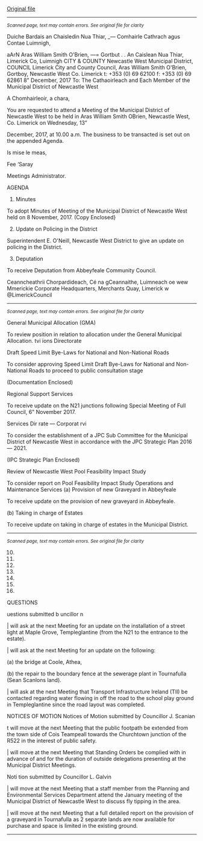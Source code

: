 [Original file](https://www.limerick.ie/sites/default/files/media/documents/2017-12/00%202017-12-13%20Agenda.pdf)

---
*<small>Scanned page, text may contain errors. See original file for clarity</small>*  

Duiche Bardais an Chaisledin Nua Thiar,
__—_ Comhairle Cathrach agus Contae Luimnigh,

aArN Aras William Smith O'Brien,
—= Gortbut
. . An Caislean Nua Thiar,
Limerick Co, Luimnigh
CITY & COUNTY Newcastle West Municipal District,
COUNCIL Limerick City and County Council,
Aras William Smith O'Brien,
Gortboy,
Newcastle West
Co. Limerick
t: +353 (0) 69 62100
f: +353 (0) 69 62861
8" December, 2017
To: The Cathaoirleach and Each Member of the Municipal District of Newcastle West

A Chomhairleoir, a chara,

You are requested to attend a Meeting of the Municipal District of Newcastle West to be
held in Aras William Smith OBrien, Newcastle West, Co. Limerick on Wednesday, 13”

December, 2017, at 10.00 a.m. The business to be transacted is set out on the appended
Agenda.

Is mise le meas,

Fee ‘Saray

Meetings Administrator.

AGENDA

1. Minutes

To adopt Minutes of Meeting of the Municipal District of Newcastle West held on 8
November, 2017.
(Copy Enclosed}

2. Update on Policing in the District

Superintendent E. O'Neill, Newcastle West District to give an update on policing in
the District.

3. Deputation

To receive Deputation from Abbeyfeale Community Council.

Ceanncheathrii Chorpardideach, Cé na gCeannaithe, Luimneach oe wew Mmerickie
Corporate Headquarters, Merchants Quay, Limerick w @LimerickCouncil


---
*<small>Scanned page, text may contain errors. See original file for clarity</small>*  

General Municipal Allocation (GMA)

To review position in relation to allocation under the General Municipal Allocation.
tvi ions Directorate

Draft Speed Limit Bye-Laws for National and Non-National Roads

To consider approving Speed Limit Draft Bye-Laws for National and Non-National
Roads to proceed to public consultation stage

(Documentation Enclosed)

Regional Support Services

To receive update on the N21 junctions following Special Meeting of Full Council, 6"
November 2017.

Services Dir rate — Corporat rvi

To consider the establishment of a JPC Sub Committee for the Municipal District of
Newcastle West in accordance with the JPC Strategic Plan 2016 — 2021.

(IPC Strategic Plan Enclosed)

Review of Newcastle West Pool Feasibility Impact Study

To consider report on Pool Feasibility Impact Study
Operations and Maintenance Services
(a) Provision of new Graveyard in Abbeyfeale

To receive update on the provision of new graveyard in Abbeyfeale.

(b) Taking in charge of Estates

To receive update on taking in charge of estates in the Municipal District.


---
*<small>Scanned page, text may contain errors. See original file for clarity</small>*  

10.

11.

12.

13.

14.

15.

16.

QUESTIONS

uestions submitted b uncillor n

| will ask at the next Meeting for an update on the installation of a street light at
Maple Grove, Templeglantine (from the N21 to the entrance to the estate).

| will ask at the next Meeting for an update on the following:

(a) the bridge at Coole, Athea,

(b) the repair to the boundary fence at the sewerage plant in Tournafulla (Sean
Scanlons land).

| will ask at the next Meeting that Transport Infrastructure Ireland (TIl) be
contacted regarding water flowing in off the road to the school play ground in
Templeglantine since the road layout was completed.

NOTICES OF MOTION
Notices of Motion submitted by Councillor J. Scanian

t will move at the next Meeting that the public footpath be extended from the town
side of Cois Teampeall towards the Churchtown junction of the R522 in the interest
of public safety.

| will move at the next Meeting that Standing Orders be complied with in advance of
and for the duration of outside delegations presenting at the Municipal District
Meetings.

Noti tion submitted by Councillor L. Galvin

| will move at the next Meeting that a staff member from the Planning and
Environmental Services Department attend the January meeting of the Municipal
District of Newcastle West to discuss fly tipping in the area.

| will move at the next Meeting that a full detailed report on the provision of a
graveyard in Tournafulla as 2 separate lands are now available for purchase and
space is limited in the existing ground.


---
